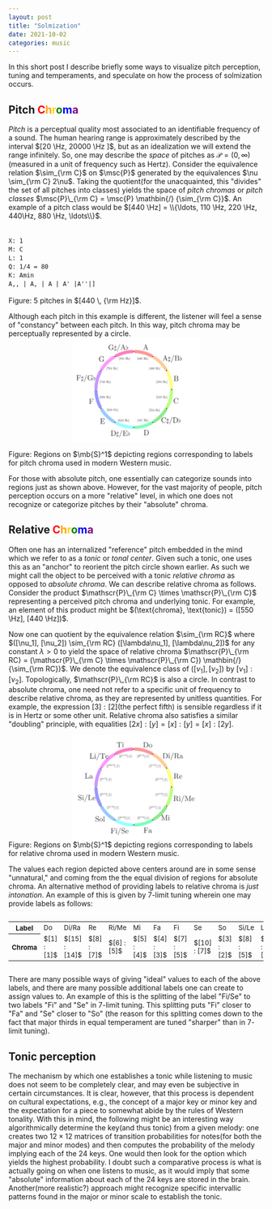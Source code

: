 ```yaml
---
layout: post
title: "Solmization"
date: 2021-10-02
categories: music
---
```


In this short post I describe briefly some ways to visualize pitch perception, tuning and temperaments, and speculate on how the process of solmization occurs.
$\newcommand{\Hz}{\text{ Hz}}$

## Pitch <span style='color: red'>C</span><span style='color: orange'>h</span><span style='color: gold'>r</span><span style='color: green'>o</span><span style='color: blue'>m</span><span style='color: purple'>a</span>

_Pitch_ is a perceptual quality most associated to an identifiable frequency of a sound. The human hearing range is approximately described by the interval $[20 \Hz, 20000 \Hz ]$, but as an idealization we will extend the range infinitely. So, one may describe the _space_ of pitches as $\mathscr{P} = (0, \infty)$ (measured in a unit of frequency such as Hertz). Consider the equivalence relation $\sim_{\rm C}$ on $\msc{P}$ generated by the equivalences $\nu \sim_{\rm C} 2\nu$. Taking the quotient(for the unacquainted, this "divides" the set of all pitches into classes) yields the space of _pitch chromas_ or _pitch classes_ $\msc{P}\_{\rm C} = \msc{P} \mathbin{/} {\sim_{\rm C}}$. An example of a pitch class would be $[440 \Hz] = \\{\ldots, 110 \Hz, 220 \Hz,  440\Hz, 880 \Hz, \ldots\\}$.

<div class="music-card" style="width: 80%;">
	<div id="sheet-octaves">
		<code>
<!-- -->X: 1
<!-- -->M: C
<!-- -->L: 1
<!-- -->Q: 1/4 = 80
<!-- -->K: Amin
<!-- -->A,, | A, | A | A' |A''|]
		</code>
	</div>
	<div id="audio-octaves"></div>
</div>

<div class="fig-caption">Figure: 5 pitches in $[440 \, {\rm Hz}]$.</div>

Although each pitch in this example is different, the listener will feel a sense of "constancy" between each pitch. In this way, pitch chroma may be perceptually represented by a circle.
<img src="/assets/images/absolute_chroma_diagram.svg" style="display: block; max-width: 50%;margin-left: auto; margin-right: auto;">
<div class="fig-caption">Figure: Regions on $\mb{S}^1$ depicting regions corresponding to labels for pitch chroma used in modern Western music. </div>

For those with absolute pitch, one essentially can categorize sounds into regions just as shown above. However, for the vast majority of people, pitch perception occurs on a more "relative" level, in which one does not recognize or categorize pitches by their "absolute" chroma.

## Relative <span style='color: red'>C</span><span style='color: orange'>h</span><span style='color: gold'>r</span><span style='color: green'>o</span><span style='color: blue'>m</span><span style='color: purple'>a</span>

Often one has an internalized "reference" pitch embedded in the mind which we refer to as a *tonic* or *tonal center*. Given such a tonic, one uses this as an "anchor" to reorient the pitch circle shown earlier. As such we might call the object to be perceived with a tonic _relative chroma_ as opposed to _absolute chroma_. We can describe relative chroma as follows. Consider the product $\mathscr{P}\_{\rm C} \times \mathscr{P}\_{\rm C}$ representing a perceived pitch chroma and underlying tonic. For example, an element of this product might be $(\text{chroma}, \text{tonic}) = ([550 \Hz], [440 \Hz])$.

Now one can quotient by the equivalence relation $\sim_{\rm RC}$ where $([\nu_1], [\nu_2]) \sim_{\rm RC} ([\lambda\nu_1], [\lambda\nu_2])$ for any constant $\lambda > 0$ to yield the space of relative chroma $\mathscr{P}\_{\rm RC} = (\mathscr{P}\_{\rm C} \times \mathscr{P}\_{\rm C}) \mathbin{/} {\sim_{\rm RC}}$. We denote the equivalence class of $([\nu_1], [\nu_2])$ by $[\nu_1] : [\nu_2]$.  Topologically, $\mathscr{P}\_{\rm RC}$ is also a circle. In contrast to absolute chroma, one need not refer to a specific unit of frequency to describe relative chroma, as they are represented by unitless quantities. For example, the expression $[3] : [2]$(the perfect fifth) is sensible regardless if it is in Hertz or some other unit. Relative chroma also satisfies a similar "doubling" principle, with equalities $[2x] : [y] = [x] : [y] = [x] : [2y]$.

<img src="/assets/images/relative_chroma_diagram.svg" style="display: block; max-width: 50%;margin-left: auto; margin-right: auto;">
<div class="fig-caption">Figure: Regions on $\mb{S}^1$ depicting regions corresponding to labels for relative chroma used in modern Western music. </div>

The values each region depicted above centers around are in some sense "unnatural," and coming from the the equal division of regions for absolute chroma. An alternative method of providing labels to relative chroma is *just intonation*. An example of this is given by $7$-limit tuning wherein one may provide labels as follows:

<div style="overflow-x: auto;">
<table style="font-size: 13px;">
  <tr>
    <th>Label</th>
    <td>Do</td>
    <td>Di/Ra</td>
    <td>Re</td>
    <td>Ri/Me</td>
    <td>Mi</td>
    <td>Fa</td>
    <td>Fi</td>
    <td>Se</td>
    <td>So</td>
    <td>Si/Le</td>
    <td>La</td>
    <td>Li/Te</td>
    <td>Ti</td>
  </tr>
  <tr>
    <th>Chroma</th>
    <td>$[1] : [1]$</td>
    <td>$[15] : [14]$</td>
    <td>$[8] : [7]$</td>
    <td>$[6] : [5]$</td>
    <td>$[5] : [4]$</td>
    <td>$[4] : [3]$</td>
    <td>$[7] : [5]$</td>
    <td>$[10] : [7]$</td>
    <td>$[3] : [2]$</td>
    <td>$[8] : [5]$</td>
    <td>$[5] : [3]$</td>
    <td>$[7] : [4]$</td>
    <td>$[15] : [8]$</td>
  </tr>
</table>
</div>

There are many possible ways of giving "ideal" values to each of the above labels, and there are many possible additional labels one can create to assign values to. An example of this is the splitting of the label "Fi/Se" to two labels "Fi" and "Se" in $7$-limit tuning. This splitting puts "Fi" closer to "Fa" and "Se" closer to "So" (the reason for this splitting comes down to the fact that major thirds in equal temperament are tuned "sharper" than in $7$-limit tuning).

## Tonic perception

The mechanism by which one establishes a tonic while listening to music does not seem to be completely clear, and may even be subjective in certain circumstances. It is clear, however, that this process is dependent on cultural expectations, e.g., the concept of a major key or minor key and the expectation for a piece to somewhat abide by the rules of Western tonality. With this in mind, the following might be an interesting way algorithmically determine the key(and thus tonic) from a given melody: one creates two $12 \times 12$ matrices of transition probabilities for notes(for both the major and minor modes) and then computes the probability of the melody implying each of the $24$ keys. One would then look for the option which yields the highest probability. I doubt such a comparative process is what is actually going on when one listens to music, as it would imply that some "absolute" information about each of the $24$ keys are stored in the brain. Another(more realistic?) approach might recognize specific intervallic patterns found in the major or minor scale to establish the tonic.
